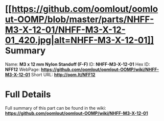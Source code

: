 
[[https://github.com/oomlout/oomlout-OOMP/blob/master/parts/NHFF-M3-X-12-01/NHFF-M3-X-12-01_420.jpg|alt=NHFF-M3-X-12-01]] 
Summary
=================

Name: __M3 x 12 mm Nylon Standoff (F-F)__
ID: __NHFF-M3-X-12-01__
Hex ID: __NFF12__
WebPage: __https://github.com/oomlout/oomlout-OOMP/wiki/NHFF-M3-X-12-01__
Short URL: __http://oom.lt/NFF12__

Full Details
==========================
Full summary of this part can be found in the wiki:   
__https://github.com/oomlout/oomlout-OOMP/wiki/NHFF-M3-X-12-01__   

